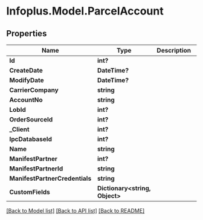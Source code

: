 # Infoplus.Model.ParcelAccount
## Properties

Name | Type | Description | Notes
------------ | ------------- | ------------- | -------------
**Id** | **int?** |  | [optional] 
**CreateDate** | **DateTime?** |  | [optional] 
**ModifyDate** | **DateTime?** |  | [optional] 
**CarrierCompany** | **string** |  | 
**AccountNo** | **string** |  | 
**LobId** | **int?** |  | [optional] 
**OrderSourceId** | **int?** |  | [optional] 
**_Client** | **int?** |  | [optional] 
**IpcDatabaseId** | **int?** |  | [optional] 
**Name** | **string** |  | 
**ManifestPartner** | **int?** |  | [optional] 
**ManifestPartnerId** | **string** |  | 
**ManifestPartnerCredentials** | **string** |  | 
**CustomFields** | **Dictionary&lt;string, Object&gt;** |  | [optional] 

[[Back to Model list]](../README.md#documentation-for-models) [[Back to API list]](../README.md#documentation-for-api-endpoints) [[Back to README]](../README.md)

